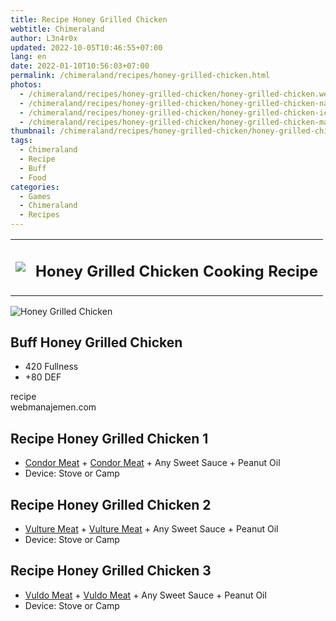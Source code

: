 ```yaml
---
title: Recipe Honey Grilled Chicken
webtitle: Chimeraland
author: L3n4r0x
updated: 2022-10-05T10:46:55+07:00
lang: en
date: 2022-01-10T10:56:03+07:00
permalink: /chimeraland/recipes/honey-grilled-chicken.html
photos:
  - /chimeraland/recipes/honey-grilled-chicken/honey-grilled-chicken.webp
  - /chimeraland/recipes/honey-grilled-chicken/honey-grilled-chicken-name.webp
  - /chimeraland/recipes/honey-grilled-chicken/honey-grilled-chicken-icon.webp
  - /chimeraland/recipes/honey-grilled-chicken/honey-grilled-chicken-material.webp
thumbnail: /chimeraland/recipes/honey-grilled-chicken/honey-grilled-chicken.webp
tags:
  - Chimeraland
  - Recipe
  - Buff
  - Food
categories:
  - Games
  - Chimeraland
  - Recipes
---
```


<section id="bootstrap-wrapper">
  <link
    rel="stylesheet"
    href="https://cdn.statically.io/gh/dimaslanjaka/Web-Manajemen/40ac3225/css/bootstrap-4.5-wrapper.css"
  />
  <div class="row mb-2">
    <div class="col-md-12 mb-2">
      <table class="table" id="post-info">
        <tbody>
          <tr>
            <td>
              <img
                class="d-inline-block me-2"
                src="/chimeraland/recipes/honey-grilled-chicken/honey-grilled-chicken-icon.webp"
                width="auto"
                height="auto"
              />
            </td>
            <td><h1 class="fs-5">Honey Grilled Chicken Cooking Recipe</h1></td>
          </tr>
        </tbody>
      </table>
    </div>
  </div>
  <div class="card mb-2">
    <div class="row g-0">
      <div class="col-sm-4 position-relative mb-2">
        <img
          src="/chimeraland/recipes/honey-grilled-chicken/honey-grilled-chicken-material.webp"
          class="card-img fit-cover w-100 h-100"
          alt="Honey Grilled Chicken"
          data-fancybox="true"
        />
      </div>
      <div class="col-sm-8 mb-2">
        <div class="card-body">
          <h2 class="card-title fs-5">Buff Honey Grilled Chicken</h2>
          <div class="card-text">
            <ul>
              <li>420 Fullness</li>
              <li>+80 DEF</li>
            </ul>
          </div>
          <span class="badge rounded-pill bg-dark text-white">recipe</span>
        </div>
        <div class="card-footer text-end text-muted">webmanajemen.com</div>
      </div>
    </div>
  </div>
  <div class="row mb-2">
    <div class="col-12 col-lg-6 recipe-item mb-2">
      <div class="card">
        <div class="card-body">
          <h2 class="card-title fs-5">Recipe Honey Grilled Chicken 1</h2>
          <div class="card-text">
            <ul>
              <li>
                <a
                  class="text-decoration-none"
                  href="/chimeraland/materials/condor-meat.html"
                  >Condor Meat</a
                ><span> + </span
                ><a
                  class="text-decoration-none"
                  href="/chimeraland/materials/condor-meat.html"
                  >Condor Meat</a
                ><span> + </span>Any Sweet Sauce<span> + </span>Peanut Oil
              </li>
              <li>Device: Stove or Camp</li>
            </ul>
          </div>
        </div>
      </div>
    </div>
    <div class="col-12 col-lg-6 recipe-item mb-2">
      <div class="card">
        <div class="card-body">
          <h2 class="card-title fs-5">Recipe Honey Grilled Chicken 2</h2>
          <div class="card-text">
            <ul>
              <li>
                <a
                  class="text-decoration-none"
                  href="/chimeraland/materials/vulture-meat.html"
                  >Vulture Meat</a
                ><span> + </span
                ><a
                  class="text-decoration-none"
                  href="/chimeraland/materials/vulture-meat.html"
                  >Vulture Meat</a
                ><span> + </span>Any Sweet Sauce<span> + </span>Peanut Oil
              </li>
              <li>Device: Stove or Camp</li>
            </ul>
          </div>
        </div>
      </div>
    </div>
    <div class="col-12 col-lg-6 recipe-item mb-2">
      <div class="card">
        <div class="card-body">
          <h2 class="card-title fs-5">Recipe Honey Grilled Chicken 3</h2>
          <div class="card-text">
            <ul>
              <li>
                <a
                  class="text-decoration-none"
                  href="/chimeraland/materials/vuldo-meat.html"
                  >Vuldo Meat</a
                ><span> + </span
                ><a
                  class="text-decoration-none"
                  href="/chimeraland/materials/vuldo-meat.html"
                  >Vuldo Meat</a
                ><span> + </span>Any Sweet Sauce<span> + </span>Peanut Oil
              </li>
              <li>Device: Stove or Camp</li>
            </ul>
          </div>
        </div>
      </div>
    </div>
  </div>
</section>